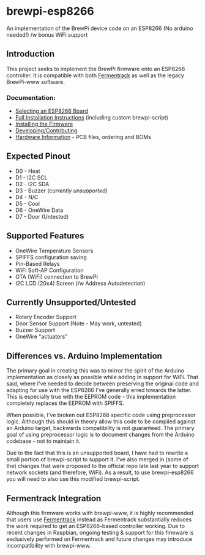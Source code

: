 # brewpi-esp8266
An implementation of the BrewPi device code on an ESP8266 (No arduino needed!) /w bonus WiFi support

## Introduction
This project seeks to implement the BrewPi firmware onto an ESP8266 controller. It is compatible with both [Fermentrack](http://www.fermentrack.com/) as well as the legacy BrewPi-www software.

### Documentation:
* [Selecting an ESP8266 Board](docs/Selecting%20an%20ESP%20Board.md)  
* [Full Installation Instructions](docs/INSTALL.md) (including custom brewpi-script)
* [Installing the Firmware](docs/Installing%20the%20Firmware.md)
* [Developing/Contributing](docs/DEVELOP.md)
* [Hardware Information](https://github.com/thorrak/thorrak_hardware/blob/master/BrewPi-ESP8266.md) - PCB files, ordering and BOMs

## Expected Pinout
* D0 - Heat
* D1 - I2C SCL
* D2 - I2C SDA
* D3 - Buzzer *(currently unsupported)*
* D4 - N/C
* D5 - Cool
* D6 - OneWire Data
* D7 - Door (Untested)

## Supported Features
* OneWire Temperature Sensors
* SPIFFS configuration saving
* Pin-Based Relays
* WiFi Soft-AP Configuration
* OTA (WiFi) connection to BrewPi 
* I2C LCD (20x4) Screen (/w Address Autodetection)

## Currently Unsupported/Untested
* Rotary Encoder Support
* Door Sensor Support (Note - May work, untested)
* Buzzer Support
* OneWire "actuators"

## Differences vs. Arduino Implementation
The primary goal in creating this was to mirror the spirit of the Arduino implementation as closely as possible while adding in support for WiFi. That said, where I've needed to decide between preserving the original code and adapting for use with the ESP8266 I've generally erred towards the latter. This is especially true with the EEPROM code - this implementation completely replaces the EEPROM with SPIFFS. 

When possible, I've broken out ESP8266 specific code using preprocessor logic. Although this should in theory allow this code to be compiled against an Arduino target, backwards compatibility is not guaranteed. The primary goal of using preprocessor logic is to document changes from the Arduino codebase - not to maintain it.

Due to the fact that this is an unsupported board, I have had to rewrite a small portion of brewpi-script to support it. I've also merged in (some of the) changes that were proposed to the official repo late last year to support network sockets (and therefore, WiFi). As a result, to use brewpi-esp8266 you will need to also use this modified brewpi-script. 

## Fermentrack Integration

Although this firmware works with brewpi-www, it is highly recommended that users use [Fermentrack](http://www.fermentrack.com/) instead as Fermentrack substantially reduces the work required to get an ESP8266-based controller working. Due to recent changes in Raspbian, ongoing testing & support for this firmware is exclusively performed on Fermentrack and future changes may introduce incompatibility with brewpi-www.


